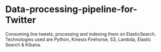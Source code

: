 # Data-processing-pipeline-for-Twitter
Consuming live tweets, processing and indexing them on ElasticSearch. Technologies used are Python, Kinesis Firehorse, S3, Lambda, Elastic Search &amp; Kibana.
